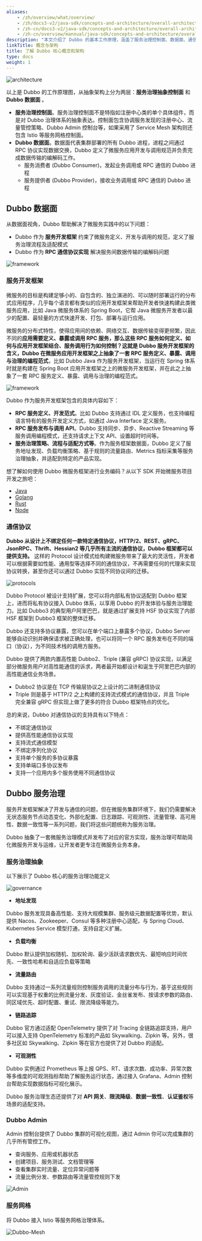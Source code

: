 ```yaml
---
aliases:
    - /zh/overview/what/overview/
    - /zh/docs3-v2/java-sdk/concepts-and-architecture/overall-architecture/
    - /zh-cn/docs3-v2/java-sdk/concepts-and-architecture/overall-architecture/
    - /zh-cn/overview/mannual/java-sdk/concepts-and-architecture/overall-architecture/
description: "本文介绍了 Dubbo 的基本工作原理，涵盖了服务治理控制面、数据面、通信协议、服务发现、服务治理能力、流量管控等"
linkTitle: 概念与架构
title: 了解 Dubbo 核心概念和架构
type: docs
weight: 1
---
```




![architecture](/imgs/v3/concepts/architecture-2.png)

以上是 Dubbo 的工作原理图，从抽象架构上分为两层：**服务治理抽象控制面** 和 **Dubbo 数据面** 。
* **服务治理控制面**。服务治理控制面不是特指如注册中心类的单个具体组件，而是对 Dubbo 治理体系的抽象表达。控制面包含协调服务发现的注册中心、流量管控策略、Dubbo Admin 控制台等，如果采用了 Service Mesh 架构则还包含 Istio 等服务网格控制面。
* **Dubbo 数据面**。数据面代表集群部署的所有 Dubbo 进程，进程之间通过 RPC 协议实现数据交换，Dubbo 定义了微服务应用开发与调用规范并负责完成数据传输的编解码工作。
    * 服务消费者 (Dubbo Consumer)，发起业务调用或 RPC 通信的 Dubbo 进程
    * 服务提供者 (Dubbo Provider)，接收业务调用或 RPC 通信的 Dubbo 进程

## Dubbo 数据面
从数据面视角，Dubbo 帮助解决了微服务实践中的以下问题：
* Dubbo 作为 **服务开发框架** 约束了微服务定义、开发与调用的规范，定义了服务治理流程及适配模式
* Dubbo 作为 **RPC 通信协议实现** 解决服务间数据传输的编解码问题

![framework](/imgs/v3/what/framework1.png)

### 服务开发框架
微服务的目标是构建足够小的、自包含的、独立演进的、可以随时部署运行的分布式应用程序，几乎每个语言都有类似的应用开发框架来帮助开发者快速构建此类微服务应用，比如 Java 微服务体系的 Spring Boot，它帮 Java 微服务开发者以最少的配置、最轻量的方式快速开发、打包、部署与运行应用。

微服务的分布式特性，使得应用间的依赖、网络交互、数据传输变得更频繁，因此不同的**应用需要定义、暴露或调用 RPC 服务，那么这些 RPC 服务如何定义、如何与应用开发框架结合、服务调用行为如何控制？这就是 Dubbo 服务开发框架的含义，Dubbo 在微服务应用开发框架之上抽象了一套 RPC 服务定义、暴露、调用与治理的编程范式**，比如 Dubbo Java 作为服务开发框架，当运行在 Spring 体系时就是构建在 Spring Boot 应用开发框架之上的微服务开发框架，并在此之上抽象了一套 RPC 服务定义、暴露、调用与治理的编程范式。

![framework](/imgs/v3/what/framework2.png)

Dubbo 作为服务开发框架包含的具体内容如下：
* **RPC 服务定义、开发范式**。比如 Dubbo 支持通过 IDL 定义服务，也支持编程语言特有的服务开发定义方式，如通过 Java Interface 定义服务。
* **RPC 服务发布与调用 API**。Dubbo 支持同步、异步、Reactive Streaming 等服务调用编程模式，还支持请求上下文 API、设置超时时间等。
* **服务治理策略、流程与适配方式等**。作为服务框架数据面，Dubbo 定义了服务地址发现、负载均衡策略、基于规则的流量路由、Metrics 指标采集等服务治理抽象，并适配到特定的产品实现。

想了解如何使用 Dubbo 微服务框架进行业务编码？从以下 SDK 开始微服务项目开发之旅吧：
* [Java](/zh-cn/overview/quickstart/java/)
* [Golang](/zh-cn/overview/quickstart/go/)
* [Rust](/zh-cn/overview/quickstart/rust/)
* [Node](https://github.com/apache/dubbo-js)

### 通信协议
**Dubbo 从设计上不绑定任何一款特定通信协议，HTTP/2、REST、gRPC、JsonRPC、Thrift、Hessian2 等几乎所有主流的通信协议，Dubbo 框架都可以提供支持。** 这样的 Protocol 设计模式给构建微服务带来了最大的灵活性，开发者可以根据需要如性能、通用型等选择不同的通信协议，不再需要任何的代理来实现协议转换，甚至你还可以通过 Dubbo 实现不同协议间的迁移。

![protocols](/imgs/v3/what/protocol.png)

Dubbo Protocol 被设计支持扩展，您可以将内部私有协议适配到 Dubbo 框架上，进而将私有协议接入 Dubbo 体系，以享用 Dubbo 的开发体验与服务治理能力。比如 Dubbo3 的典型用户阿里巴巴，就是通过扩展支持 HSF 协议实现了内部 HSF 框架到 Dubbo3 框架的整体迁移。

Dubbo 还支持多协议暴露，您可以在单个端口上暴露多个协议，Dubbo Server 能够自动识别并确保请求被正确处理，也可以将同一个 RPC 服务发布在不同的端口（协议），为不同技术栈的调用方服务。

Dubbo 提供了两款内置高性能 Dubbo2、Triple (兼容 gRPC) 协议实现，以满足部分微服务用户对高性能通信的诉求，两者最开始都设计和诞生于阿里巴巴内部的高性能通信业务场景。
* Dubbo2 协议是在 TCP 传输层协议之上设计的二进制通信协议
* Triple 则是基于 HTTP/2 之上构建的支持流式模式的通信协议，并且 Triple 完全兼容 gRPC 但实现上做了更多的符合 Dubbo 框架特点的优化。

总的来说，Dubbo 对通信协议的支持具有以下特点：
* 不绑定通信协议
* 提供高性能通信协议实现
* 支持流式通信模型
* 不绑定序列化协议
* 支持单个服务的多协议暴露
* 支持单端口多协议发布
* 支持一个应用内多个服务使用不同通信协议

## Dubbo 服务治理
服务开发框架解决了开发与通信的问题，但在微服务集群环境下，我们仍需要解决无状态服务节点动态变化、外部化配置、日志跟踪、可观测性、流量管理、高可用性、数据一致性等一系列问题，我们将这些问题统称为服务治理。

Dubbo 抽象了一套微服务治理模式并发布了对应的官方实现，服务治理可帮助简化微服务开发与运维，让开发者更专注在微服务业务本身。

### 服务治理抽象

以下展示了 Dubbo 核心的服务治理功能定义

![governance](/imgs/v3/what/governance.png)

* **地址发现**

Dubbo 服务发现具备高性能、支持大规模集群、服务级元数据配置等优势，默认提供 Nacos、Zookeeper、Consul 等多种注册中心适配，与 Spring Cloud、Kubernetes Service 模型打通，支持自定义扩展。

* **负载均衡**

Dubbo 默认提供加权随机、加权轮询、最少活跃请求数优先、最短响应时间优先、一致性哈希和自适应负载等策略

* **流量路由**

Dubbo 支持通过一系列流量规则控制服务调用的流量分布与行为，基于这些规则可以实现基于权重的比例流量分发、灰度验证、金丝雀发布、按请求参数的路由、同区域优先、超时配置、重试、限流降级等能力。

* **链路追踪**

Dubbo 官方通过适配 OpenTelemetry 提供了对 Tracing 全链路追踪支持，用户可以接入支持 OpenTelemetry 标准的产品如 Skywalking、Zipkin 等。另外，很多社区如 Skywalking、Zipkin 等在官方也提供了对 Dubbo 的适配。

* **可观测性**

Dubbo 实例通过 Prometheus 等上报 QPS、RT、请求次数、成功率、异常次数等多维度的可观测指标帮助了解服务运行状态，通过接入 Grafana、Admin 控制台帮助实现数据指标可视化展示。

Dubbo 服务治理生态还提供了对 **API 网关**、**限流降级**、**数据一致性**、**认证鉴权**等场景的适配支持。

### Dubbo Admin
Admin 控制台提供了 Dubbo 集群的可视化视图，通过 Admin 你可以完成集群的几乎所有管控工作。
* 查询服务、应用或机器状态
* 创建项目、服务测试、文档管理等
* 查看集群实时流量、定位异常问题等
* 流量比例分发、参数路由等流量管控规则下发

![Admin](/imgs/v3/what/admin.png)

### 服务网格
将 Dubbo 接入 Istio 等服务网格治理体系。

![Dubbo-Mesh](/imgs/v3/mesh/mix-mesh.png)
